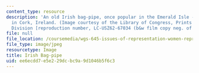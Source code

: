 ```yaml
---
content_type: resource
description: 'An old Irish bag-pipe, once popular in the Emerald Isle - in a home
  in Cork, Ireland. (Image courtesy of the Library of Congress, Prints and Photographs
  Division [reproduction number, LC-USZ62-67034 (b&w film copy neg. of half stereo)].) '
file: null
file_location: /coursemedia/wgs-645-issues-of-representation-women-representation-and-music-in-selected-folk-traditions-of-the-british-isles-and-north-america-fall-2005/ee6ecdd7e5e229dcbc9a9d1046b5f6c3_wgs-645f05.jpg
file_type: image/jpeg
resourcetype: Image
title: Irish Bag-pipe
uid: ee6ecdd7-e5e2-29dc-bc9a-9d1046b5f6c3
---
```

